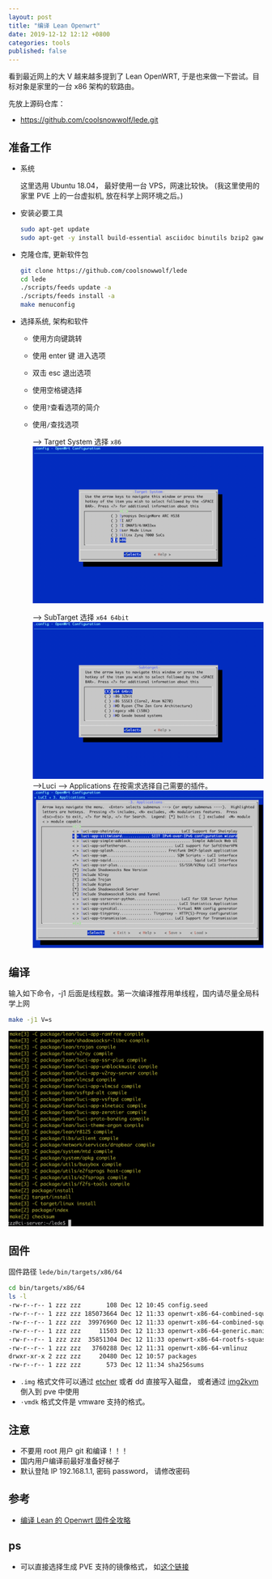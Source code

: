 ```yaml
---
layout: post
title: "编译 Lean Openwrt"
date: 2019-12-12 12:12 +0800
categories: tools
published: false
---
```


看到最近网上的大 V 越来越多提到了 Lean OpenWRT, 于是也来做一下尝试。目标对象是家里的一台 x86 架构的软路由。

先放上源码仓库：

- https://github.com/coolsnowwolf/lede.git

## 准备工作

- 系统

  这里选用 Ubuntu 18.04， 最好使用一台 VPS，网速比较快。
  (我这里使用的家里 PVE 上的一台虚拟机, 放在科学上网环境之后。)

- 安装必要工具

  ```sh
  sudo apt-get update
  sudo apt-get -y install build-essential asciidoc binutils bzip2 gawk gettext git libncurses5-dev libz-dev patch unzip zlib1g-dev lib32gcc1 libc6-dev-i386 subversion flex uglifyjs git-core gcc-multilib p7zip p7zip-full msmtp libssl-dev texinfo libglib2.0-dev xmlto qemu-utils upx libelf-dev autoconf automake libtool autopoint device-tree-compiler
  ```

- 克隆仓库, 更新软件包

  ```sh
  git clone https://github.com/coolsnowwolf/lede
  cd lede
  ./scripts/feeds update -a
  ./scripts/feeds install -a
  make menuconfig
  ```

- 选择系统, 架构和软件

  - 使用方向键跳转
  - 使用 enter 键 进入选项
  - 双击 esc 退出选项
  - 使用空格键选择
  - 使用`?`查看选项的简介
  - 使用`/`查找选项

    --> Target System 选择 `x86`
    ![openwrt-target](/asserts/openwrt-target.png)

    --> SubTarget 选择 `x64 64bit`
    ![openwrt sub target ](/asserts/openwrt-sub-target.png)
    -->Luci --> Applications
    在按需求选择自己需要的插件。
    ![luci applications](/asserts/openwrt-luci-applications.png)

## 编译

输入如下命令，-j1 后面是线程数。第一次编译推荐用单线程，国内请尽量全局科学上网

```sh
make -j1 V=s
```

![编译完成](/asserts/openwrt-complete.png)

## 固件

固件路径 `lede/bin/targets/x86/64`

```sh
cd bin/targets/x86/64
ls -l
-rw-r--r-- 1 zzz zzz       108 Dec 12 10:45 config.seed
-rw-r--r-- 1 zzz zzz 185073664 Dec 12 11:33 openwrt-x86-64-combined-squashfs.img
-rw-r--r-- 1 zzz zzz  39976960 Dec 12 11:33 openwrt-x86-64-combined-squashfs.vmdk
-rw-r--r-- 1 zzz zzz     11503 Dec 12 11:33 openwrt-x86-64-generic.manifest
-rw-r--r-- 1 zzz zzz  35851304 Dec 12 11:33 openwrt-x86-64-rootfs-squashfs.img
-rw-r--r-- 1 zzz zzz   3760288 Dec 12 11:31 openwrt-x86-64-vmlinuz
drwxr-xr-x 2 zzz zzz     20480 Dec 12 10:57 packages
-rw-r--r-- 1 zzz zzz       573 Dec 12 11:34 sha256sums
```

- `.img` 格式文件可以通过 [etcher](https://www.balena.io/etcher/) 或者 dd 直接写入磁盘， 或者通过 [img2kvm](http://everun.top/helpcenter/others/img2kvm-instruction.html) 倒入到 pve 中使用
- `·vmdk` 格式文件是 vmware 支持的格式。

## 注意

- 不要用 root 用户 git 和编译！！！
- 国内用户编译前最好准备好梯子
- 默认登陆 IP 192.168.1.1, 密码 password， 请修改密码

## 参考

- [编译 Lean 的 Openwrt 固件全攻略](https://imgki.com/archives/openwrt-lean.html)

## ps

- 可以直接选择生成 PVE 支持的镜像格式， 如[这个链接](https://lala.im/5523.html)

